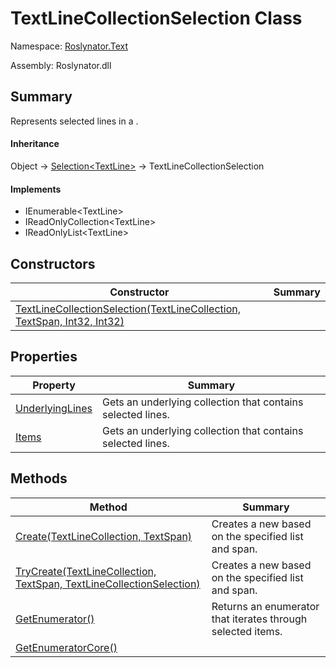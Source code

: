 # TextLineCollectionSelection Class

Namespace: [Roslynator.Text](../README.md)

Assembly: Roslynator\.dll

## Summary

Represents selected lines in a \.

#### Inheritance

Object &#x2192; [Selection\<TextLine>](../../Selection-1/README.md) &#x2192; TextLineCollectionSelection

#### Implements

* IEnumerable\<TextLine>
* IReadOnlyCollection\<TextLine>
* IReadOnlyList\<TextLine>

## Constructors

| Constructor| Summary|
| --- | --- |
| [TextLineCollectionSelection(TextLineCollection, TextSpan, Int32, Int32)](.ctor/README.md) | |

## Properties

| Property| Summary|
| --- | --- |
| [UnderlyingLines](UnderlyingLines/README.md) | Gets an underlying collection that contains selected lines\. |
| [Items](Items/README.md) | Gets an underlying collection that contains selected lines\. |

## Methods

| Method| Summary|
| --- | --- |
| [Create(TextLineCollection, TextSpan)](Create/README.md) | Creates a new  based on the specified list and span\. |
| [TryCreate(TextLineCollection, TextSpan, TextLineCollectionSelection)](TryCreate/README.md) | Creates a new  based on the specified list and span\. |
| [GetEnumerator()](GetEnumerator/README.md) | Returns an enumerator that iterates through selected items\. |
| [GetEnumeratorCore()](GetEnumeratorCore/README.md) | |

